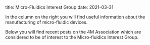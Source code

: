 title: Micro-Fluidics Interest Group 
date: 2021-03-31

<!--break-->
In the column on the right you will find useful information about the manufacturing of micro-fluidic devices.  

Below you will find recent posts on the 4M Association which are considered to be of interest to the Micro-fluidics Interest Group.